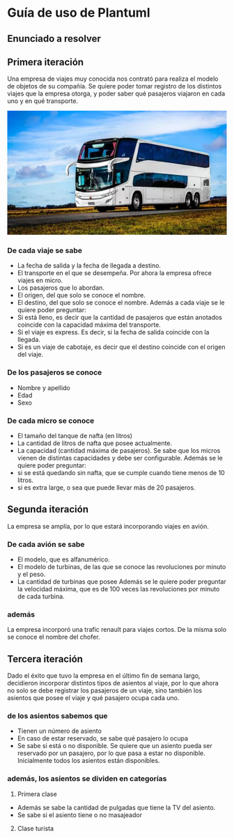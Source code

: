 # Guía de uso de Plantuml 

## Enunciado a resolver

## Primera iteración
Una empresa de viajes muy conocida nos contrató para realiza el modelo de objetos de su compañía. 
Se quiere poder tomar registro de los distintos viajes que la empresa otorga, y poder saber qué pasajeros viajaron en cada uno y en qué transporte.

<img src="viajes.jpg">

### De cada viaje se sabe
* La fecha de salida y la fecha de llegada a destino.
* El transporte en el que se desempeña. Por ahora la empresa ofrece viajes en micro.
* Los pasajeros que lo abordan.
* El origen, del que solo se conoce el nombre.
* El destino, del que solo se conoce el nombre.
Además a cada viaje se le quiere poder preguntar:
* Si está lleno, es decir que la cantidad de pasajeros que están anotados coincide con la capacidad máxima del transporte.
* Si el viaje es express. Es decir, si la fecha de salida coincide con la llegada.
* Si es un viaje de cabotaje, es decir que el destino coincide con el origen del viaje.

### De los pasajeros se conoce
* Nombre y apellido
* Edad
* Sexo

### De cada micro se conoce
* El tamaño del tanque de nafta (en litros)
* La cantidad de litros de nafta que posee actualmente.
* La capacidad (cantidad máxima de pasajeros). Se sabe que los micros vienen de distintas capacidades y debe ser configurable.
Además se le quiere poder preguntar:
*  si se está quedando sin nafta, que se cumple cuando tiene menos de 10 litros.
*  si es extra large, o sea que puede llevar más de 20 pasajeros.

## Segunda iteración
La empresa se amplía, por lo que estará incorporando viajes en avión. 

### De cada avión se sabe
* El modelo, que es alfanumérico.
* El modelo de turbinas, de las que se conoce las revoluciones por minuto y el peso.
* La cantidad de turbinas que posee
Además se le quiere poder preguntar la velocidad máxima, que es de 100 veces las revoluciones por minuto de cada turbina.

### además
La empresa incorporó una trafic renault para viajes cortos. De la misma solo se conoce el nombre del chofer.

## Tercera iteración
Dado el éxito que tuvo la empresa en el último fin de semana largo, decidieron incorporar distintos tipos de asientos al viaje, por lo que ahora no solo se debe registrar los pasajeros de un viaje, sino también los asientos que posee el viaje y qué pasajero ocupa cada uno.

### de los asientos sabemos que
* Tienen un número de asiento
* En caso de estar reservado, se sabe qué pasajero lo ocupa
* Se sabe si está o no disponible.
Se quiere que un asiento pueda ser reservado por un pasajero, por lo que pasa a estar no disponible. Inicialmente todos los asientos están disponibles.

### además, los asientos se dividen en categorías
1. Primera clase
  * Además se sabe la cantidad de pulgadas que tiene la TV del asiento.
  * Se sabe si el asiento tiene o no masajeador
2. Clase turista



